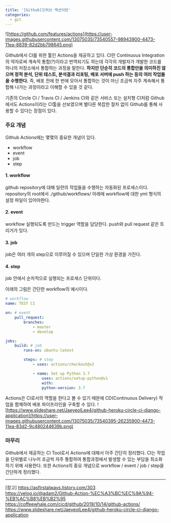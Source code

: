 ```yaml
---
title: '[Github]깃허브 액션이란'
categories:
  - git
---
```


![https://github.com/features/actions](https://user-images.githubusercontent.com/13075035/73540557-98943900-4473-11ea-8839-82d2bb798645.png)

Github에서 CI를 위한 툴인 Actions을 제공하고 있다. CI란 Continuous Integration의 약자로써 계속적 통합(?)이라고 번역되기도 하는데 각각의 개발자가 개발한 코드를 하나의 저장소에서 통합하는 과정을 말한다. **하지만 단순히 코드의 통합만을 의미하진 않으며 정적 분석, 단위 테스트, 분석결과 리포팅, 배포 서버에 push 하는 등의 여러 작업들을 수행한다.** 즉, 배포 전에 한 번에 모아서 통합하는 것이 아닌 조금씩 자주 계속해서 통합해 나가는 과정이라고 이해할 수 있을 것 같다.

기존의 Circle CI / Travis CI / Jenkins CI와 같은 서비스 또는 설치형 CI처럼 Github에서도 Actions이라는 CI툴을 선보였으며 별다른 복잡한 절차 없이 Github를 통해 사용할 수 있다는 장점이 있다.

### 주요 개념

Github Actions에는 몇몇의 중요한 개념이 있다.

- workflow
- event
- job
- step

#### 1. workflow

github repository에 대해 일련의 작업들을 수행하는 자동화된 프로세스이다. repository의 root에서 ./github/workflows/ 아래에 workflow에 대한 yml 형식의 설정 파일이 있어야한다.

#### 2. event

workflow 실행되도록 만드는 trigger 역할을 담당한다. push와 pull request 같은 트리거가 있다.

#### 3. job

job은 여러 개의 step으로 이루어질 수 있으며 단일한 가상 환경을 가진다.

#### 4. step

job 안에서 순차적으로 실행되는 프로세스 단위이다.

아래의 그림은 간단한 workflow의 예시이다.

```yml
# workflow
name: TEST CI

on: # event
    pull_request:
        branches:
            - master
            - develop

jobs:
    build: # job
        runs-on: ubuntu-latest

        steps: # step
            - uses: actions/checkout@v2

            - name: Set up Python 3.7
                uses: actions/setup-python@v1
                with:
                python-version: 3.7
```

Actions은 CI로서의 역할을 한다고 볼 수 있기 때문에 CD(Continuous Delivery) 작업을 함께하여 배포 파이프라인을 구축할 수 있다.
![https://www.slideshare.net/JaeyeolLee4/github-heroku-circle-ci-django-application](https://user-images.githubusercontent.com/13075035/73540395-26235900-4473-11ea-83d2-9c480244639b.png)

### 마무리

Github에서 제공하는 CI Tool로서 Actions에 대해서 아주 간단히 정리했다. CI는 작업을 단위별로 나누어 조금씩 자주 통합하여 통합과정에서 발생할 수 있는 부담을 최소화하기 위해 사용한다. 또한 Actions의 중요 개념으로 workflow / event / job / step을 간단하게 정리했다.

---

[참고]
https://asfirstalways.tistory.com/303
https://velog.io/@adam2/Github-Action-%EC%A3%BC%EC%9A%94-%EB%AC%B8%EB%B2%95
https://coffeewhale.com/cicd/github/2019/10/14/github-actions/
https://www.slideshare.net/JaeyeolLee4/github-heroku-circle-ci-django-application
